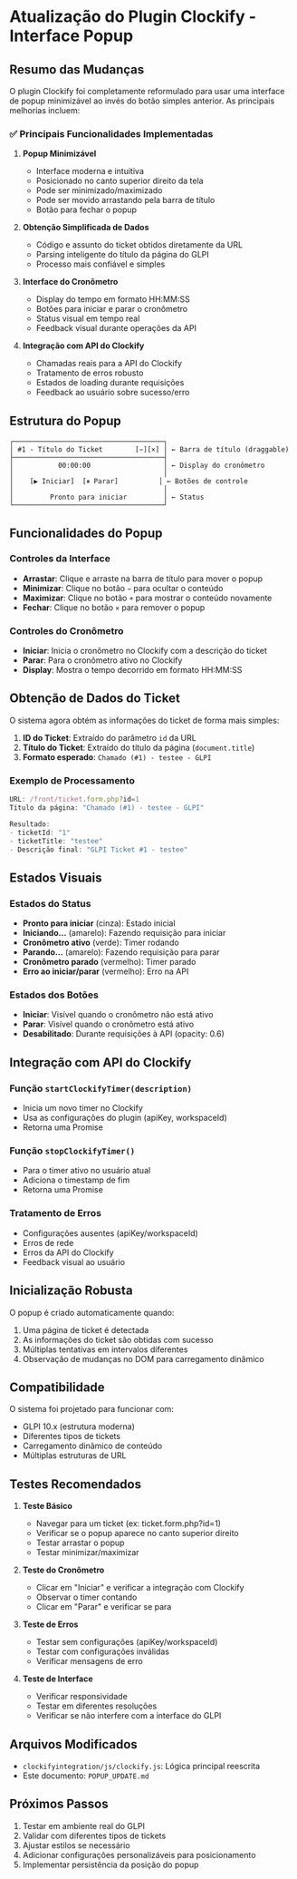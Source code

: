 # Atualização do Plugin Clockify - Interface Popup

## Resumo das Mudanças

O plugin Clockify foi completamente reformulado para usar uma interface de popup minimizável ao invés do botão simples anterior. As principais melhorias incluem:

### ✅ Principais Funcionalidades Implementadas

1. **Popup Minimizável**
   - Interface moderna e intuitiva
   - Posicionado no canto superior direito da tela
   - Pode ser minimizado/maximizado
   - Pode ser movido arrastando pela barra de título
   - Botão para fechar o popup

2. **Obtenção Simplificada de Dados**
   - Código e assunto do ticket obtidos diretamente da URL
   - Parsing inteligente do título da página do GLPI
   - Processo mais confiável e simples

3. **Interface do Cronômetro**
   - Display do tempo em formato HH:MM:SS
   - Botões para iniciar e parar o cronômetro
   - Status visual em tempo real
   - Feedback visual durante operações da API

4. **Integração com API do Clockify**
   - Chamadas reais para a API do Clockify
   - Tratamento de erros robusto
   - Estados de loading durante requisições
   - Feedback ao usuário sobre sucesso/erro

## Estrutura do Popup

```
┌─────────────────────────────────────┐
│ #1 - Título do Ticket        [−][×] │ ← Barra de título (draggable)
├─────────────────────────────────────┤
│           00:00:00                  │ ← Display do cronômetro
│                                     │
│    [▶ Iniciar]  [⏸ Parar]          │ ← Botões de controle
│                                     │
│         Pronto para iniciar         │ ← Status
└─────────────────────────────────────┘
```

## Funcionalidades do Popup

### Controles da Interface
- **Arrastar**: Clique e arraste na barra de título para mover o popup
- **Minimizar**: Clique no botão `−` para ocultar o conteúdo
- **Maximizar**: Clique no botão `+` para mostrar o conteúdo novamente
- **Fechar**: Clique no botão `×` para remover o popup

### Controles do Cronômetro
- **Iniciar**: Inicia o cronômetro no Clockify com a descrição do ticket
- **Parar**: Para o cronômetro ativo no Clockify
- **Display**: Mostra o tempo decorrido em formato HH:MM:SS

## Obtenção de Dados do Ticket

O sistema agora obtém as informações do ticket de forma mais simples:

1. **ID do Ticket**: Extraído do parâmetro `id` da URL
2. **Título do Ticket**: Extraído do título da página (`document.title`)
3. **Formato esperado**: `Chamado (#1) - testee - GLPI`

### Exemplo de Processamento
```javascript
URL: /front/ticket.form.php?id=1
Título da página: "Chamado (#1) - testee - GLPI"

Resultado:
- ticketId: "1"
- ticketTitle: "testee"
- Descrição final: "GLPI Ticket #1 - testee"
```

## Estados Visuais

### Estados do Status
- **Pronto para iniciar** (cinza): Estado inicial
- **Iniciando...** (amarelo): Fazendo requisição para iniciar
- **Cronômetro ativo** (verde): Timer rodando
- **Parando...** (amarelo): Fazendo requisição para parar
- **Cronômetro parado** (vermelho): Timer parado
- **Erro ao iniciar/parar** (vermelho): Erro na API

### Estados dos Botões
- **Iniciar**: Visível quando o cronômetro não está ativo
- **Parar**: Visível quando o cronômetro está ativo
- **Desabilitado**: Durante requisições à API (opacity: 0.6)

## Integração com API do Clockify

### Função `startClockifyTimer(description)`
- Inicia um novo timer no Clockify
- Usa as configurações do plugin (apiKey, workspaceId)
- Retorna uma Promise

### Função `stopClockifyTimer()`
- Para o timer ativo no usuário atual
- Adiciona o timestamp de fim
- Retorna uma Promise

### Tratamento de Erros
- Configurações ausentes (apiKey/workspaceId)
- Erros de rede
- Erros da API do Clockify
- Feedback visual ao usuário

## Inicialização Robusta

O popup é criado automaticamente quando:
1. Uma página de ticket é detectada
2. As informações do ticket são obtidas com sucesso
3. Múltiplas tentativas em intervalos diferentes
4. Observação de mudanças no DOM para carregamento dinâmico

## Compatibilidade

O sistema foi projetado para funcionar com:
- GLPI 10.x (estrutura moderna)
- Diferentes tipos de tickets
- Carregamento dinâmico de conteúdo
- Múltiplas estruturas de URL

## Testes Recomendados

1. **Teste Básico**
   - Navegar para um ticket (ex: ticket.form.php?id=1)
   - Verificar se o popup aparece no canto superior direito
   - Testar arrastar o popup
   - Testar minimizar/maximizar

2. **Teste do Cronômetro**
   - Clicar em "Iniciar" e verificar a integração com Clockify
   - Observar o timer contando
   - Clicar em "Parar" e verificar se para

3. **Teste de Erros**
   - Testar sem configurações (apiKey/workspaceId)
   - Testar com configurações inválidas
   - Verificar mensagens de erro

4. **Teste de Interface**
   - Verificar responsividade
   - Testar em diferentes resoluções
   - Verificar se não interfere com a interface do GLPI

## Arquivos Modificados

- `clockifyintegration/js/clockify.js`: Lógica principal reescrita
- Este documento: `POPUP_UPDATE.md`

## Próximos Passos

1. Testar em ambiente real do GLPI
2. Validar com diferentes tipos de tickets
3. Ajustar estilos se necessário
4. Adicionar configurações personalizáveis para posicionamento
5. Implementar persistência da posição do popup
